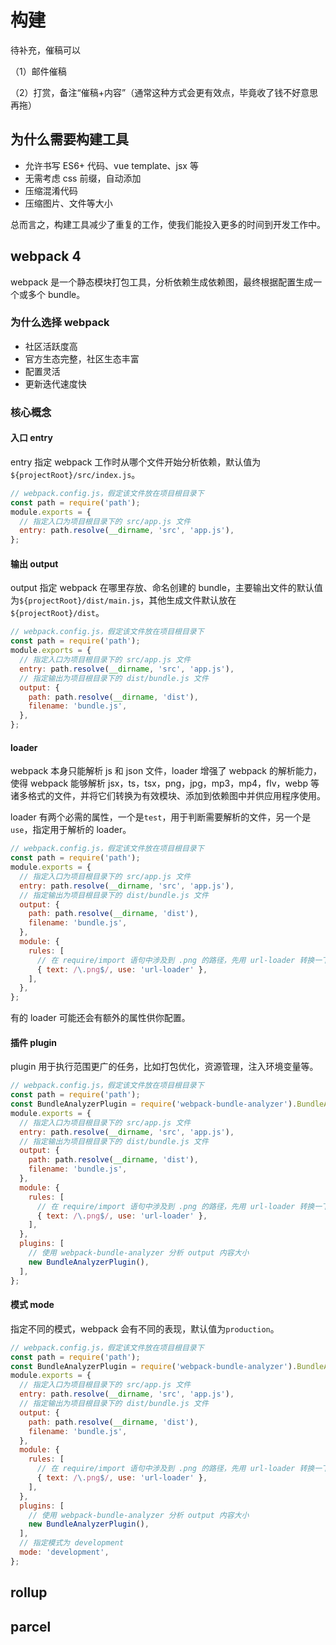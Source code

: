 # 构建

待补充，催稿可以

（1）邮件催稿

（2）打赏，备注“催稿+内容”（通常这种方式会更有效点，毕竟收了钱不好意思再拖）

## 为什么需要构建工具

- 允许书写 ES6+ 代码、vue template、jsx 等
- 无需考虑 css 前缀，自动添加
- 压缩混淆代码
- 压缩图片、文件等大小

总而言之，构建工具减少了重复的工作，使我们能投入更多的时间到开发工作中。

## webpack 4

webpack 是一个静态模块打包工具，分析依赖生成依赖图，最终根据配置生成一个或多个 bundle。

### 为什么选择 webpack

- 社区活跃度高
- 官方生态完整，社区生态丰富
- 配置灵活
- 更新迭代速度快

### 核心概念

#### 入口 entry

entry 指定 webpack 工作时从哪个文件开始分析依赖，默认值为`${projectRoot}/src/index.js`。

```js
// webpack.config.js，假定该文件放在项目根目录下
const path = require('path');
module.exports = {
  // 指定入口为项目根目录下的 src/app.js 文件
  entry: path.resolve(__dirname, 'src', 'app.js'),
};
```

#### 输出 output

output 指定 webpack 在哪里存放、命名创建的 bundle，主要输出文件的默认值为`${projectRoot}/dist/main.js`，其他生成文件默认放在`${projectRoot}/dist`。

```js
// webpack.config.js，假定该文件放在项目根目录下
const path = require('path');
module.exports = {
  // 指定入口为项目根目录下的 src/app.js 文件
  entry: path.resolve(__dirname, 'src', 'app.js'),
  // 指定输出为项目根目录下的 dist/bundle.js 文件
  output: {
    path: path.resolve(__dirname, 'dist'),
    filename: 'bundle.js',
  },
};
```

#### loader

webpack 本身只能解析 js 和 json 文件，loader 增强了 webpack 的解析能力，使得 webpack 能够解析 jsx，ts，tsx，png，jpg，mp3，mp4，flv，webp 等诸多格式的文件，并将它们转换为有效模块、添加到依赖图中并供应用程序使用。

loader 有两个必需的属性，一个是`test`，用于判断需要解析的文件，另一个是`use`，指定用于解析的 loader。

```js
// webpack.config.js，假定该文件放在项目根目录下
const path = require('path');
module.exports = {
  // 指定入口为项目根目录下的 src/app.js 文件
  entry: path.resolve(__dirname, 'src', 'app.js'),
  // 指定输出为项目根目录下的 dist/bundle.js 文件
  output: {
    path: path.resolve(__dirname, 'dist'),
    filename: 'bundle.js',
  },
  module: {
    rules: [
      // 在 require/import 语句中涉及到 .png 的路径，先用 url-loader 转换一下
      { text: /\.png$/, use: 'url-loader' },
    ],
  },
};
```

有的 loader 可能还会有额外的属性供你配置。

#### 插件 plugin

plugin 用于执行范围更广的任务，比如打包优化，资源管理，注入环境变量等。

```js
// webpack.config.js，假定该文件放在项目根目录下
const path = require('path');
const BundleAnalyzerPlugin = require('webpack-bundle-analyzer').BundleAnalyzerPlugin;
module.exports = {
  // 指定入口为项目根目录下的 src/app.js 文件
  entry: path.resolve(__dirname, 'src', 'app.js'),
  // 指定输出为项目根目录下的 dist/bundle.js 文件
  output: {
    path: path.resolve(__dirname, 'dist'),
    filename: 'bundle.js',
  },
  module: {
    rules: [
      // 在 require/import 语句中涉及到 .png 的路径，先用 url-loader 转换一下
      { text: /\.png$/, use: 'url-loader' },
    ],
  },
  plugins: [
    // 使用 webpack-bundle-analyzer 分析 output 内容大小
    new BundleAnalyzerPlugin(),
  ],
};
```

#### 模式 mode

指定不同的模式，webpack 会有不同的表现，默认值为`production`。

```js
// webpack.config.js，假定该文件放在项目根目录下
const path = require('path');
const BundleAnalyzerPlugin = require('webpack-bundle-analyzer').BundleAnalyzerPlugin;
module.exports = {
  // 指定入口为项目根目录下的 src/app.js 文件
  entry: path.resolve(__dirname, 'src', 'app.js'),
  // 指定输出为项目根目录下的 dist/bundle.js 文件
  output: {
    path: path.resolve(__dirname, 'dist'),
    filename: 'bundle.js',
  },
  module: {
    rules: [
      // 在 require/import 语句中涉及到 .png 的路径，先用 url-loader 转换一下
      { text: /\.png$/, use: 'url-loader' },
    ],
  },
  plugins: [
    // 使用 webpack-bundle-analyzer 分析 output 内容大小
    new BundleAnalyzerPlugin(),
  ],
  // 指定模式为 development
  mode: 'development',
};
```

###

## rollup

## parcel

<Vssue />
